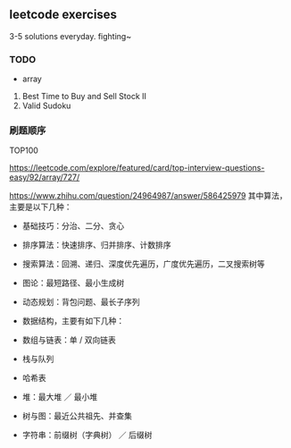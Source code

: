 ## leetcode exercises

3-5 solutions everyday. fighting~

### TODO
* array 
1. Best Time to Buy and Sell Stock II
2. Valid Sudoku

### 刷题顺序
TOP100

https://leetcode.com/explore/featured/card/top-interview-questions-easy/92/array/727/

https://www.zhihu.com/question/24964987/answer/586425979
其中算法，主要是以下几种：

* 基础技巧：分治、二分、贪心
* 排序算法：快速排序、归并排序、计数排序
* 搜索算法：回溯、递归、深度优先遍历，广度优先遍历，二叉搜索树等
* 图论：最短路径、最小生成树
* 动态规划：背包问题、最长子序列
* 数据结构，主要有如下几种：


* 数组与链表：单 / 双向链表
* 栈与队列
* 哈希表
* 堆：最大堆 ／ 最小堆
* 树与图：最近公共祖先、并查集
* 字符串：前缀树（字典树） ／ 后缀树
